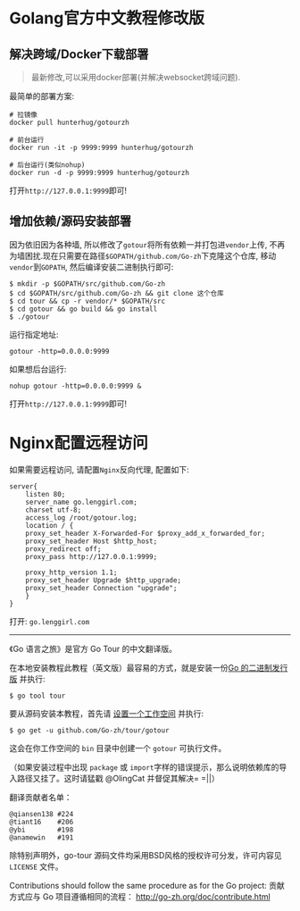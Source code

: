 # Golang官方中文教程修改版

## 解决跨域/Docker下载部署

> 最新修改,可以采用docker部署(并解决websocket跨域问题).

最简单的部署方案:

```
# 拉镜像
docker pull hunterhug/gotourzh

# 前台运行
docker run -it -p 9999:9999 hunterhug/gotourzh

# 后台运行(类似nohup)
docker run -d -p 9999:9999 hunterhug/gotourzh
```

打开`http://127.0.0.1:9999`即可!

## 增加依赖/源码安装部署

因为依旧因为各种墙, 所以修改了`gotour`将所有依赖一并打包进`vendor`上传, 不再为墙困扰.现在只需要在路径`$GOPATH/github.com/Go-zh`下克隆这个仓库, 移动`vendor`到`GOPATH`, 然后编译安装二进制执行即可:

	$ mkdir -p $GOPATH/src/github.com/Go-zh
	$ cd $GOPATH/src/github.com/Go-zh && git clone 这个仓库
	$ cd tour && cp -r vendor/* $GOPATH/src
	$ cd gotour && go build && go install
	$ ./gotour

运行指定地址:

```
gotour -http=0.0.0.0:9999
```

如果想后台运行:

```
nohup gotour -http=0.0.0.0:9999 &
```

打开`http://127.0.0.1:9999`即可!

# Nginx配置远程访问

如果需要远程访问, 请配置`Nginx`反向代理, 配置如下:

```
server{
	listen 80;
	server_name go.lenggirl.com;
	charset utf-8;
	access_log /root/gotour.log;
	location / {
  	proxy_set_header X-Forwarded-For $proxy_add_x_forwarded_for;
  	proxy_set_header Host $http_host;
  	proxy_redirect off;
  	proxy_pass http://127.0.0.1:9999;

	proxy_http_version 1.1;
    proxy_set_header Upgrade $http_upgrade;
    proxy_set_header Connection "upgrade";
	}	
}
```

打开: `go.lenggirl.com`


--------------------


《Go 语言之旅》是官方 Go Tour 的中文翻译版。

在本地安装教程此教程（英文版）最容易的方式，就是安装一份[Go 的二进制发行版](https://golang.org/dl/) 并执行:

	$ go tool tour

要从源码安装本教程，首先请 [设置一个工作空间](https://go-zh.org/doc/code.html) 并执行:

	$ go get -u github.com/Go-zh/tour/gotour

这会在你工作空间的 `bin` 目录中创建一个 `gotour` 可执行文件。

（如果安装过程中出现 `package` 或 `import`字样的错误提示，那么说明依赖库的导入路径又挂了。这时请猛戳 @OlingCat 并督促其解决= =||）

翻译贡献者名单：

	@qiansen138	#224
	@tiant16	#206
	@ybi		#198
	@anamewin	#191

除特别声明外，go-tour 源码文件均采用BSD风格的授权许可分发，许可内容见 `LICENSE` 文件。

Contributions should follow the same procedure as for the Go project:
贡献方式应与 Go 项目遵循相同的流程：
http://go-zh.org/doc/contribute.html
